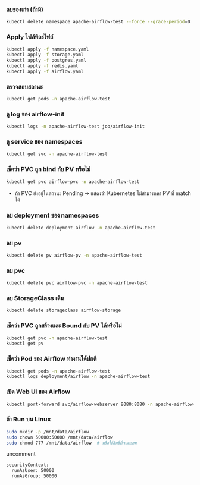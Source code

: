### ลบของเก่า (ถ้ามี)
```bash
kubectl delete namespace apache-airflow-test --force --grace-period=0
```

### Apply ไฟล์ทีละไฟล์
```bash
kubectl apply -f namespace.yaml
kubectl apply -f storage.yaml
kubectl apply -f postgres.yaml
kubectl apply -f redis.yaml
kubectl apply -f airflow.yaml
```

### ตรวจสอบสถานะ
```bash
kubectl get pods -n apache-airflow-test
```

### ดู log ของ airflow-init
```bash
kubectl logs -n apache-airflow-test job/airflow-init
```
### ดู service ของ namespaces
```bash
kubectl get svc -n apache-airflow-test
```
### เช็คว่า PVC ถูก bind กับ PV หรือไม่
```bash
kubectl get pvc airflow-pvc -n apache-airflow-test
```
* ถ้า PVC ยังอยู่ในสถานะ Pending → แสดงว่า Kubernetes ไม่สามารถหา PV ที่ match ได้
### ลบ deployment ของ namespaces
```bash
kubectl delete deployment airflow -n apache-airflow-test
```
### ลบ pv 
```bash
kubectl delete pv airflow-pv -n apache-airflow-test
```
### ลบ pvc
```bash
kubectl delete pvc airflow-pvc -n apache-airflow-test
```
### ลบ StorageClass เดิม
```bash
kubectl delete storageclass airflow-storage
```

### เช็คว่า PVC ถูกสร้างและ Bound กับ PV ได้หรือไม่
```bash
kubectl get pvc -n apache-airflow-test
kubectl get pv
```

### เช็คว่า Pod ของ Airflow ทำงานได้ปกติ
```bash
kubectl get pods -n apache-airflow-test
kubectl logs deployment/airflow -n apache-airflow-test
```

### เปิด Web UI ของ Airflow
```bash
kubectl port-forward svc/airflow-webserver 8080:8080 -n apache-airflow-test
```

### ถ้า Run บน Linux
```bash
sudo mkdir -p /mnt/data/airflow
sudo chown 50000:50000 /mnt/data/airflow
sudo chmod 777 /mnt/data/airflow  # หรือใช้สิทธิ์ที่เหมาะสม
```
uncomment
```bash
securityContext:
  runAsUser: 50000
  runAsGroup: 50000
```